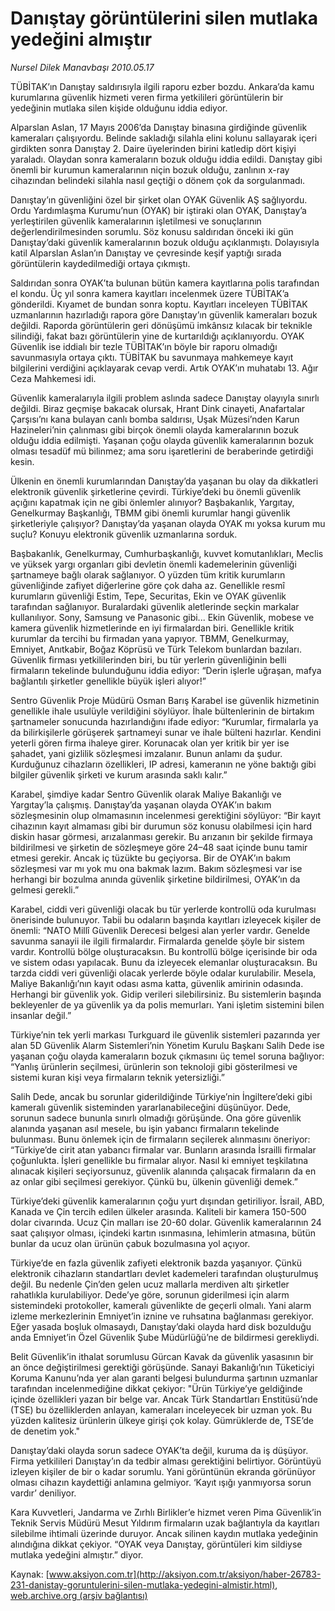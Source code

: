 # Danıştay görüntülerini silen mutlaka yedeğini almıştır

*Nursel Dilek Manavbaşı 2010.05.17*

<font class="agenda2NewsSpot">
 TÜBİTAK’ın Danıştay saldırısıyla ilgili raporu ezber bozdu. Ankara’da kamu kurumlarına güvenlik hizmeti veren firma yetkilileri görüntülerin bir yedeğinin mutlaka silen kişide olduğunu iddia ediyor.
</font>
<font class="newsDetail">
 <p class="MsoNormal">
  Alparslan Aslan, 17 Mayıs 2006’da Danıştay binasına girdiğinde güvenlik kameraları çalışıyordu. Belinde sakladığı silahla elini kolunu sallayarak içeri girdikten sonra Danıştay 2. Daire üyelerinden birini katledip dört kişiyi yaraladı. Olaydan sonra kameraların bozuk olduğu iddia edildi. Danıştay gibi önemli bir kurumun kameralarının niçin bozuk olduğu, zanlının x-ray cihazından belindeki silahla nasıl geçtiği o dönem çok da sorgulanmadı.
 </p>
 <p class="MsoNormal">
  Danıştay’ın güvenliğini özel bir şirket olan OYAK Güvenlik AŞ sağlıyordu. Ordu Yardımlaşma Kurumu’nun (OYAK) bir iştiraki olan OYAK, Danıştay’a yerleştirilen güvenlik kameralarının işletilmesi ve sonuçlarının değerlendirilmesinden sorumlu. Söz konusu saldırıdan önceki iki gün Danıştay’daki güvenlik kameralarının bozuk olduğu açıklanmıştı. Dolayısıyla katil Alparslan Aslan’ın Danıştay ve çevresinde keşif yaptığı sırada görüntülerin kaydedilmediği ortaya çıkmıştı.
 </p>
 <p class="MsoNormal">
  Saldırıdan sonra OYAK’ta bulunan bütün kamera kayıtlarına polis tarafından el kondu. Üç yıl sonra kamera kayıtları incelenmek üzere TÜBİTAK’a gönderildi. Kıyamet de bundan sonra koptu. Kayıtları inceleyen TÜBİTAK uzmanlarının hazırladığı rapora göre Danıştay’ın güvenlik kameraları bozuk değildi. Raporda görüntülerin geri dönüşümü imkânsız kılacak bir teknikle silindiği, fakat bazı görüntülerin yine de kurtarıldığı açıklanıyordu. OYAK Güvenlik ise iddialı bir tezle TÜBİTAK’ın böyle bir raporu olmadığı savunmasıyla ortaya çıktı. TÜBİTAK bu savunmaya mahkemeye kayıt bilgilerini verdiğini açıklayarak cevap verdi. Artık OYAK’ın muhatabı 13. Ağır Ceza Mahkemesi idi.
 </p>
 <p class="MsoNormal">
  Güvenlik kameralarıyla ilgili problem aslında sadece Danıştay olayıyla sınırlı değildi. Biraz geçmişe bakacak olursak, Hrant Dink cinayeti, Anafartalar Çarşısı’nı kana bulayan canlı bomba saldırısı, Uşak Müzesi’nden Karun Hazineleri’nin çalınması gibi birçok önemli olayda kameralarının bozuk olduğu iddia edilmişti. Yaşanan çoğu olayda güvenlik kameralarının bozuk olması tesadüf mü bilinmez; ama soru işaretlerini de beraberinde getirdiği kesin.
 </p>
 <p class="MsoNormal">
  Ülkenin en önemli kurumlarından Danıştay’da yaşanan bu olay da dikkatleri elektronik güvenlik şirketlerine çevirdi. Türkiye’deki bu önemli güvenlik açığını kapatmak için ne gibi önlemler alınıyor? Başbakanlık, Yargıtay, Genelkurmay Başkanlığı, TBMM gibi önemli kurumlar hangi güvenlik şirketleriyle çalışıyor?
  <span>
  </span>
  Danıştay’da yaşanan olayda OYAK mı yoksa kurum mu suçlu? Konuyu elektronik güvenlik uzmanlarına sorduk.
 </p>
 <p class="MsoNormal">
  Başbakanlık, Genelkurmay, Cumhurbaşkanlığı, kuvvet komutanlıkları, Meclis ve yüksek yargı organları gibi devletin önemli kademelerinin güvenliği şartnameye bağlı olarak sağlanıyor. O yüzden tüm kritik kurumların güvenliğinde zafiyet diğerlerine göre çok daha az. Genellikle resmî kurumların güvenliği Estim, Tepe, Securitas, Ekin ve OYAK güvenlik tarafından sağlanıyor. Buralardaki güvenlik aletlerinde seçkin markalar kullanılıyor. Sony, Samsung ve Panasonic gibi... Ekin Güvenlik, mobese ve kamera güvenlik hizmetlerinde en iyi firmalardan biri. Genellikle kritik kurumlar da tercihi bu firmadan yana yapıyor. TBMM, Genelkurmay, Emniyet, Anıtkabir, Boğaz Köprüsü ve Türk Telekom bunlardan bazıları. Güvenlik firması yetkililerinden biri, bu tür yerlerin güvenliğinin belli firmaların tekelinde bulunduğunu iddia ediyor: “Derin işlerle uğraşan, mafya bağlantılı şirketler genellikle büyük işleri alıyor!”
 </p>
 <p class="MsoNormal">
  Sentro Güvenlik Proje Müdürü Osman Barış Karabel ise güvenlik hizmetinin genellikle ihale usulüyle verildiğini söylüyor. İhale bültenlerinin de birtakım şartnameler sonucunda hazırlandığını ifade ediyor: “Kurumlar, firmalarla ya da bilirkişilerle görüşerek şartnameyi sunar ve ihale bülteni hazırlar. Kendini yeterli gören firma ihaleye girer. Korunacak olan yer kritik bir yer ise şahadet, yani gizlilik sözleşmesi imzalanır. Bunun anlamı da şudur. Kurduğunuz cihazların özellikleri, IP adresi, kameranın ne yöne baktığı gibi bilgiler güvenlik şirketi ve kurum arasında saklı kalır.”
 </p>
 <p class="MsoNormal">
  Karabel, şimdiye kadar Sentro Güvenlik olarak Maliye Bakanlığı ve Yargıtay’la çalışmış. Danıştay’da yaşanan olayda OYAK’ın bakım sözleşmesinin olup olmamasının incelenmesi gerektiğini söylüyor: “Bir kayıt cihazının kayıt almaması gibi bir durumun söz konusu olabilmesi için hard diskin hasar görmesi, arızalanması gerekir. Bu arızanın bir şekilde firmaya bildirilmesi ve şirketin de sözleşmeye göre 24–48 saat içinde bunu tamir etmesi gerekir. Ancak iç tüzükte bu geçiyorsa. Bir de OYAK’ın bakım sözleşmesi var mı yok mu ona bakmak lazım. Bakım sözleşmesi var ise herhangi bir bozulma anında güvenlik şirketine bildirilmesi, OYAK’ın da gelmesi gerekli.”
  <span>
  </span>
 </p>
 <p class="MsoNormal">
  Karabel, ciddi veri güvenliği olacak bu tür yerlerde kontrollü oda kurulması önerisinde bulunuyor. Tabii bu odaların başında kayıtları izleyecek kişiler de önemli: “NATO Millî Güvenlik Derecesi belgesi alan yerler vardır. Genelde savunma sanayii ile ilgili firmalardır. Firmalarda genelde şöyle bir sistem vardır. Kontrollü bölge oluşturacaksın. Bu kontrollü bölge içerisinde bir oda ve sistem odası yapılacak. Bunu da izleyecek elemanlar oluşturacaksın. Bu tarzda ciddi veri güvenliği olacak yerlerde böyle odalar kurulabilir. Mesela, Maliye Bakanlığı’nın kayıt odası asma katta, güvenlik amirinin odasında. Herhangi bir güvenlik yok. Gidip verileri silebilirsiniz. Bu sistemlerin başında bekleyenler de ya güvenlik ya da polis memurları. Yani işletim sistemini bilen insanlar değil.”
 </p>
 <p class="MsoNormal">
  Türkiye’nin tek yerli markası Turkguard ile güvenlik sistemleri pazarında yer alan 5D Güvenlik Alarm Sistemleri’nin Yönetim Kurulu Başkanı Salih Dede ise yaşanan çoğu olayda kameraların bozuk çıkmasını üç temel soruna bağlıyor: “Yanlış ürünlerin seçilmesi, ürünlerin son teknoloji gibi gösterilmesi ve sistemi kuran kişi veya firmaların teknik yetersizliği.”
 </p>
 <p class="MsoNormal">
  Salih Dede, ancak bu sorunlar giderildiğinde Türkiye’nin İngiltere’deki gibi kameralı güvenlik sisteminden yararlanabileceğini düşünüyor. Dede, sorunun sadece bununla sınırlı olmadığı görüşünde. Ona göre güvenlik alanında yaşanan asıl mesele, bu işin yabancı firmaların tekelinde bulunması. Bunu önlemek için de firmaların seçilerek alınmasını öneriyor: “Türkiye’de cirit atan yabancı firmalar var. Bunların arasında İsrailli firmalar çoğunlukta. İşleri genellikle bu firmalar alıyor. Nasıl ki emniyet teşkilatına alınacak kişileri seçiyorsunuz, güvenlik alanında çalışacak firmaların da en az onlar gibi seçilmesi gerekiyor. Çünkü bu, ülkenin güvenliği demek.”
 </p>
 <p class="MsoNormal">
  Türkiye’deki güvenlik kameralarının çoğu yurt dışından getiriliyor. İsrail, ABD, Kanada ve Çin tercih edilen ülkeler arasında. Kaliteli bir kamera 150-500 dolar civarında. Ucuz Çin malları ise 20-60 dolar. Güvenlik kameralarının 24 saat çalışıyor olması, içindeki kartın ısınmasına, lehimlerin atmasına, bütün bunlar da ucuz olan ürünün çabuk bozulmasına yol açıyor.
 </p>
 <p class="MsoNormal">
  Türkiye’de en fazla güvenlik zafiyeti elektronik bazda yaşanıyor. Çünkü elektronik cihazların standartları devlet kademeleri tarafından oluşturulmuş değil. Bu nedenle Çin’den gelen ucuz mallarla merdiven altı şirketler rahatlıkla kurulabiliyor. Dede’ye göre, sorunun giderilmesi için alarm sistemindeki protokoller, kameralı güvenlikte de geçerli olmalı. Yani alarm izleme merkezlerinin Emniyet’in iznine ve ruhsatına bağlanması gerekiyor. Eğer yasada boşluk olmasaydı, Danıştay’daki olayda hard disk bozulduğu anda Emniyet’in Özel Güvenlik Şube Müdürlüğü’ne de bildirmesi gerekliydi.
 </p>
 <p class="MsoNormal">
  Belit Güvenlik’in ithalat sorumlusu Gürcan Kavak da güvenlik yasasının bir an önce değiştirilmesi gerektiği görüşünde. Sanayi Bakanlığı’nın Tüketiciyi Koruma Kanunu’nda yer alan garanti belgesi bulundurma şartının uzmanlar tarafından incelenmediğine dikkat çekiyor: "Ürün Türkiye’ye geldiğinde içinde özellikleri yazan bir belge var. Ancak Türk Standartları Enstitüsü’nde (TSE) bu özelliklerden anlayan, kameraları inceleyecek bir uzman yok. Bu yüzden kalitesiz ürünlerin ülkeye girişi çok kolay. Gümrüklerde de, TSE’de de denetim yok."
 </p>
 <p class="MsoNormal">
  Danıştay’daki olayda sorun sadece OYAK’ta değil, kuruma da iş düşüyor. Firma yetkilileri Danıştay’ın da tedbir alması gerektiğini belirtiyor. Görüntüyü izleyen kişiler de bir o kadar sorumlu. Yani görüntünün ekranda görünüyor olması cihazın kaydettiği anlamına gelmiyor. ‘Kayıt ışığı yanmıyorsa sorun vardır’ deniliyor.
 </p>
 <p class="MsoNormal">
  Kara Kuvvetleri, Jandarma ve Zırhlı Birlikler’e hizmet veren Pima Güvenlik’in Teknik Servis Müdürü Mesut Yıldırım firmaların uzak bağlantıyla da kayıtları silebilme ihtimali üzerinde duruyor. Ancak silinen kaydın mutlaka yedeğinin alındığına dikkat çekiyor. “OYAK veya Danıştay, görüntüleri kim sildiyse mutlaka yedeğini almıştır.” diyor.
 </p>
</font>

Kaynak: [www.aksiyon.com.tr](http://aksiyon.com.tr/aksiyon/haber-26783-231-danistay-goruntulerini-silen-mutlaka-yedegini-almistir.html), [web.archive.org (arşiv bağlantısı)](http://web.archive.org/web/20101120121517/http://aksiyon.com.tr/aksiyon/haber-26783-231-danistay-goruntulerini-silen-mutlaka-yedegini-almistir.html)
